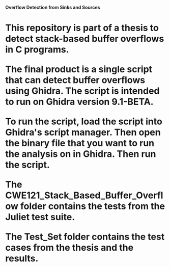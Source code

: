 **Overflow Detection from Sinks and Sources<h1>**

This repository is part of a thesis to detect stack-based buffer overflows in 
C programs. 

The final product is a single script that can detect buffer overflows using 
Ghidra. The script is intended to run on Ghidra version 9.1-BETA.

To run the script, load the script into Ghidra's script manager. Then open the
binary file that you want to run the analysis on in Ghidra. Then run the script.

The CWE121_Stack_Based_Buffer_Overflow folder contains the tests from the Juliet
test suite.

The Test_Set folder contains the test cases from the thesis and the results.
